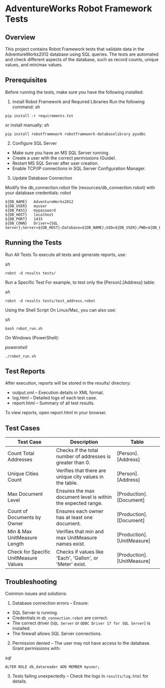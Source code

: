 # AdventureWorks Robot Framework Tests

## Overview

This project contains Robot Framework tests that validate data in the AdventureWorks2012 database using SQL queries. The tests are automated and check different aspects of the database, such as record counts, unique values, and min/max values.

## Prerequisites

Before running the tests, make sure you have the following installed:

1. Install Robot Framework and Required Libraries
Run the following command:
_sh_

`pip install -r requirements.txt`

or install manually:
_sh_

`pip install robotframework robotframework-databaselibrary pyodbc`

2. Configure SQL Server

- Make sure you have an MS SQL Server running.
- Create a user with the correct permissions (Guide).
- Restart MS SQL Server after user creation.
- Enable TCP/IP connections in SQL Server Configuration Manager.

3. Update Database Connection

Modify the db_connection.robot file (resources/db_connection.robot) with your database credentials:
_robot_
```
${DB_NAME}   AdventureWorks2012
${DB_USER}   myuser
${DB_PASS}   mypassword
${DB_HOST}   localhost
${DB_PORT}   1433
${DB_CONN}   Driver={SQL Server};Server=${DB_HOST};Database=${DB_NAME};UID=${DB_USER};PWD=${DB_PASS}
```
## Running the Tests

Run All Tests
To execute all tests and generate reports, use:

_sh_

`robot -d results tests/`

Run a Specific Test
For example, to test only the [Person].[Address] table:

_sh_

`robot -d results tests/test_address.robot`

Using the Shell Script
On Linux/Mac, you can also use:

_sh_

`bash robot_run.sh`

On Windows (PowerShell):

_powershell_

`./robot_run.sh`


## Test Reports

After execution, reports will be stored in the results/ directory:

- output.xml – Execution details in XML format.
- log.html – Detailed logs of each test case.
- report.html – Summary of all test results.

To view reports, open report.html in your browser.

## Test Cases

| Test Case | 	Description |	Table |
| ------ | ------ |------ |
|     Count Total Addresses   |   Checks if the total number of addresses is greater than 0.     |[Person].[Address] |
|     Unique Cities Count   |	Verifies that there are unique city values in the table.        |[Person].[Address] |
|     Max Document Level | Ensures the max document level is within the expected range. |[Production].[Document]|
| Count of Documents by Owner |	Ensures each owner has at least one document. |[Production].[Document]|
|Min & Max UnitMeasure Length| Verifies that min and max UnitMeasure names exist. |[Production].[UnitMeasure]|
|Check for Specific UnitMeasure Values |Checks if values like 'Each', 'Gallon', or 'Meter' exist.| [Production].[UnitMeasure]|


## Troubleshooting

Common issues and solutions:

1. Database connection errors – Ensure:

- SQL Server is running.
- Credentials in `db_connection.robot` are correct.
- The correct driver (`SQL Server` or `ODBC Driver 17 for SQL Server`) is installed.
- The firewall allows SQL Server connections.

2. Permission denied – The user may not have access to the database. Grant permissions with:

_sql_

`ALTER ROLE db_datareader ADD MEMBER myuser;`

3. Tests failing unexpectedly – Check the logs in `results/log.html` for details.
